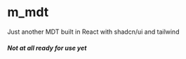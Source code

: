 # m_mdt

Just another MDT built in React with shadcn/ui and tailwind

#### *Not at all ready for use yet*